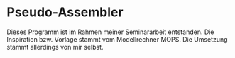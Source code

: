 # Pseudo-Assembler

Dieses Programm ist im Rahmen meiner Seminararbeit entstanden.
Die Inspiration bzw. Vorlage stammt vom Modellrechner MOPS.
Die Umsetzung stammt allerdings von mir selbst.
